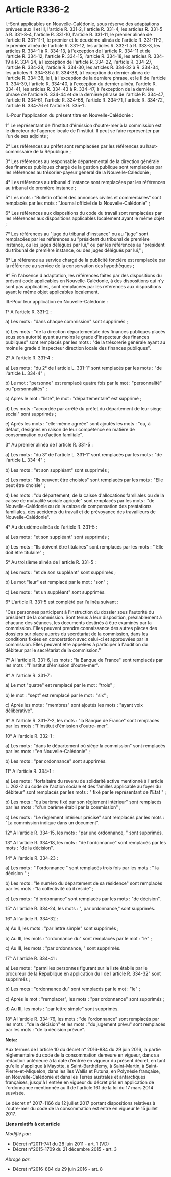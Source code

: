 # Article R336-2

I.-Sont applicables en Nouvelle-Calédonie, sous réserve des adaptations prévues aux II et III, l'article R. 331-2, l'article
R. 331-4, les articles R. 331-5 à R. 331-8-4, l'article R. 331-10, l'article R. 331-11, le premier alinéa de l'article R.
331-11-1, le premier et le deuxième alinéa de l'article R. 331-11-2, le premier alinéa de l'article R. 331-12, les articles
R. 332-1 à R. 333-3, les articles R. 334-1 à R. 334-13, à l'exception de l'article R. 334-11 et de l'article R. 334-12,
l'article R. 334-15, l'article R. 334-18, les articles R. 334-19 à R. 334-24, à l'exception de l'article R. 334-22, l'article
R. 334-27, l'article R. 334-28, l'article R. 334-30, les articles R. 334-32 à R. 334-34, les articles R. 334-36 à R. 334-38,
à l'exception du dernier alinéa de l'article R. 334-38, le I, à l'exception de la dernière phrase, et le II de l'article R.
334-39, l'article R. 334-40, à l'exception du dernier alinéa, l'article R. 334-41, les articles R. 334-43 à R. 334-47, à
l'exception de la dernière phrase de l'article R. 334-44 et de la dernière phrase de l'article R. 334-47, l'article R.
334-61, l'article R. 334-68, l'article R. 334-71, l'article R. 334-72, l'article R. 334-76 et l'article R. 335-1 . 

II.-Pour l'application du présent titre en Nouvelle-Calédonie : 

1° Le représentant de l'Institut d'émission d'outre-mer à la commission est le directeur de l'agence locale de l'institut. Il
peut se faire représenter par l'un de ses adjoints ; 

2° Les références au préfet sont remplacées par les références au haut-commissaire de la République ; 

3° Les références au responsable départemental de la direction générale des finances publiques chargé de la gestion publique
sont remplacées par les références au trésorier-payeur général de la Nouvelle-Calédonie ; 

4° Les références au tribunal d'instance sont remplacées par les références au tribunal de première instance ; 

5° Les mots : "Bulletin officiel des annonces civiles et commerciales" sont remplacés par les mots : "Journal officiel de la
Nouvelle-Calédonie" ; 

6° Les références aux dispositions du code du travail sont remplacées par les références aux dispositions applicables
localement ayant le même objet ; 

7° Les références au "juge du tribunal d'instance" ou au "juge" sont remplacées par les références au "président du tribunal
de première instance, ou les juges délégués par lui," ou par les références au "président du tribunal de première instance,
ou des juges délégués par lui," ; 

8° La référence au service chargé de la publicité foncière est remplacée par la référence au service de la conservation des
hypothèques ; 

9° En l'absence d'adaptation, les références faites par des dispositions du présent code applicables en Nouvelle-Calédonie, à
des dispositions qui n'y sont pas applicables, sont remplacées par les références aux dispositions ayant le même objet
applicables localement. 

III.-Pour leur application en Nouvelle-Calédonie : 

1° A l'article R. 331-2 : 

a) Les mots : "dans chaque commission" sont supprimés ; 

b) Les mots : "de la direction départementale des finances publiques placés sous son autorité ayant au moins le grade
d'inspecteur des finances publiques" sont remplacés par les mots : "de la trésorerie générale ayant au moins le grade
d'inspecteur direction locale des finances publiques". 

2° A l'article R. 331-4 : 

a) Les mots : "du 2° de l article L. 331-1" sont remplacés par les mots : "de l'article L. 334-4" ; 

b) Le mot : "personne" est remplacé quatre fois par le mot : "personnalité" ou "personnalités" ; 

c) Après le mot : "liste", le mot : "départementale" est supprimé ; 

d) Les mots : "accordée par arrêté du préfet du département de leur siège social" sont supprimés ; 

e) Après les mots : "elle-même agréée" sont ajoutés les mots : "ou, à défaut, désignés en raison de leur compétence en
matière de consommation ou d'action familiale". 

3° Au premier alinéa de l'article R. 331-5 : 

a) Les mots : "du 3° de l'article L. 331-1" sont remplacés par les mots : "de l'article L. 334-4" ; 

b) Les mots : "et son suppléant" sont supprimés ; 

c) Les mots : "Ils peuvent être choisies" sont remplacés par les mots : "Elle peut être choisie" ; 

d) Les mots : "du département, de la caisse d'allocations familiales ou de la caisse de mutualité sociale agricole" sont
remplacés par les mots : "de Nouvelle-Calédonie ou de la caisse de compensation des prestations familiales, des accidents du
travail et de prévoyance des travailleurs de Nouvelle-Calédonie". 

4° Au deuxième alinéa de l'article R. 331-5 : 

a) Les mots : "et son suppléant" sont supprimés ; 

b) Les mots : "Ils doivent être titulaires" sont remplacés par les mots : " Elle doit être titulaire" ; 

5° Au troisième alinéa de l'article R. 331-5 : 

a) Les mots : "et de son suppléant" sont supprimés ; 

b) Le mot "leur" est remplacé par le mot : "son" ; 

c) Les mots : "et un suppléant" sont supprimés. 

6° L'article R. 331-5 est complété par l'alinéa suivant : 

"Ces personnes participent à l'instruction du dossier sous l'autorité du président de la commission. Sont tenus à leur
disposition, préalablement à chacune des séances, les documents destinés à être examinés par la commission. Elles peuvent
prendre connaissance des autres pièces des dossiers sur place auprès du secrétariat de la commission, dans les conditions
fixées en concertation avec celui-ci et approuvées par la commission. Elles peuvent être appelées à participer à l'audition
du débiteur par le secrétariat de la commission." 

7° A l'article R. 331-6, les mots : "la Banque de France" sont remplacés par les mots : "l'Institut d'émission d'outre-mer". 

8° A l'article R. 331-7 : 

a) Le mot "quatre" est remplacé par le mot : "trois" ; 

b) le mot : "sept" est remplacé par le mot : "six" ; 

c) Après les mots : "membres" sont ajoutés les mots : "ayant voix délibérative". 

9° A l'article R. 331-7-2, les mots : "la Banque de France" sont remplacés par les mots : "l'Institut d'émission d'outre-
mer". 

10° A l'article R. 332-1 : 

a) Les mots : "dans le département où siège la commission" sont remplacés par les mots : "en Nouvelle-Calédonie" ; 

b) Les mots : "par ordonnance" sont supprimés. 

11° A l'article R. 334-1 : 

a) Les mots : "forfaitaire du revenu de solidarité active mentionné à l'article L. 262-2 du code de l'action sociale et des
familles applicable au foyer du débiteur" sont remplacés par les mots : " fixé par le représentant de l'Etat " ; 

b) Les mots : "du barème fixé par son règlement intérieur" sont remplacés par les mots : "d'un barème établi par la
commission" ; 

c) Les mots : "Le règlement intérieur précise" sont remplacés par les mots : "La commission indique dans un document". 

12° A l'article R. 334-15, les mots : "par une ordonnance, " sont supprimés. 

13° A l'article R. 334-18, les mots : "de l'ordonnance" sont remplacés par les mots : "de la décision". 

14° A l'article R. 334-23 : 

a) Les mots : " l'ordonnance " sont remplacés trois fois par les mots : " la décision " ; 

b) Les mots : "le numéro du département de sa résidence" sont remplacés par les mots : "la collectivité où il réside" ; 

c) Les mots : "d'ordonnance" sont remplacés par les mots : "de décision". 

15° A l'article R. 334-24, les mots : ", par ordonnance," sont supprimés. 

16° A l'article R. 334-32 : 

a) Au II, les mots : "par lettre simple" sont supprimés ; 

b) Au III, les mots : "ordonnance du" sont remplacés par le mot : "le" ; 

c) Au III, les mots : "par ordonnance, " sont supprimés. 

17° A l'article R. 334-41 : 

a) Les mots : "parmi les personnes figurant sur la liste établie par le procureur de la République en application du I de
l'article R. 334-32" sont supprimés ; 

b) Les mots : "ordonnance du" sont remplacés par le mot : "le" ; 

c) Après le mot : "remplacer", les mots : "par ordonnance" sont supprimés ; 

d) Au III, les mots : "par lettre simple" sont supprimés. 

18° A l'article R. 334-76, les mots : "de l'ordonnance" sont remplacés par les mots : "de la décision" et les mots : "du
jugement prévu" sont remplacés par les mots : "de la décision prévue".

**Nota:**

Aux termes de l'article 10 du décret n° 2016-884 du 29 juin 2016, la partie réglementaire du code de la consommation demeure
en vigueur, dans sa rédaction antérieure à la        date d'entrée en vigueur du présent  décret, en tant qu'elle s'applique
à Mayotte, à Saint-Barthélemy, à Saint-Martin, à Saint-Pierre-et-Miquelon, dans les îles Wallis et Futuna, en Polynésie
française, en Nouvelle-Calédonie et dans les Terres australes et antarctiques françaises, jusqu'à l'entrée en vigueur du
décret pris en application de l'ordonnance mentionnée au II de l'article 161 de la loi du 17 mars 2014 susvisée. 

Le décret n° 2017-1166 du 12 juillet 2017 portant dispositions relatives à l'outre-mer du code de la consommation est entré
en vigueur le 15 juillet 2017.

**Liens relatifs à cet article**

_Modifié par_:

  - Décret n°2011-741 du 28 juin 2011 - art. 1 (VD)
  - Décret n°2015-1709 du 21 décembre 2015 - art. 3

_Abrogé par_:

  - Décret n°2016-884 du 29 juin 2016 - art. 8
